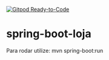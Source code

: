 [![Gitpod Ready-to-Code](https://img.shields.io/badge/Gitpod-Ready--to--code-blue?logo=gitpod)](https://github.com/kleberrogerio/spring-boot-loja/tree/Juliana)

# spring-boot-loja

Para rodar utilize: mvn spring-boot:run
